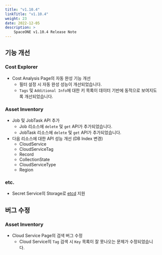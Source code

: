 ```yaml
---
title: "v1.10.4"
linkTitle: "v1.10.4"
weight: 23
date: 2022-12-05
description: >
    SpaceONE v1.10.4 Release Note
---
```


## 기능 개선
### Cost Explorer
- Cost Analysis Page의 자동 완성 기능 개선
  - 필터 설정 시 자동 완성 성능이 개선되었습니다. 
  - `Tags` 및 `Additional Info`에 대한 키 목록이 데이터 기반에 동적으로 보여지도록 개선되었습니다.
  
### Asset Inventory
- Job 및 JobTask API 추가
  - Job 리소스에 `delete` 및 `get` API가 추가되었습니다.
  - JobTask 리소스에 `delete` 및 `get` API가 추가되었습니다.
- 다음 리소스에 대한 API 성능 개선 (DB Index 변경)
  - CloudService
  - CloudServiceTag
  - Record
  - CollectionState
  - CloudServiceType
  - Region

### etc.
- Secret Service의 Storage로 [etcd](https://etcd.io/) 지원
    
## 버그 수정 
### Asset Inventory
- Cloud Service Page의 검색 버그 수정
  - Cloud Service의 `Tag` 검색 시 `Key` 목록이 잘 못나오는 문제가 수정되었습니다. 